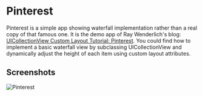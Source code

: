 Pinterest
==========

Pinterest is a simple app showing waterfall implementation rather than a real copy of that famous one. It is the demo app of Ray Wenderlich's blog: [UICollectionView Custom Layout Tutorial: Pinterest](https://www.raywenderlich.com/107439/uicollectionview-custom-layout-tutorial-pinterest). You could find how to implement a basic waterfall view by subclassing UICollectionView and dynamically adjust the height of each item using custom layout attributes.

## Screenshots
![Pinterest](./Pinterest.gif)
